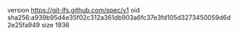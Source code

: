 version https://git-lfs.github.com/spec/v1
oid sha256:a939b95d4e35f02c312a361db903a6fc37e3fd105d3273450059d6d2e25fa949
size 1936
